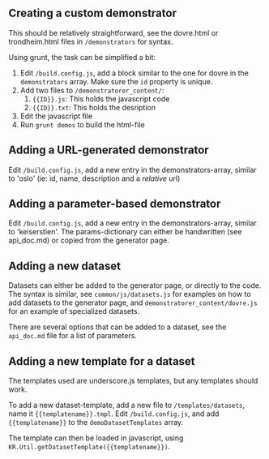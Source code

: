 Creating a custom demonstrator
------------------------------

This should be relatively straightforward, see the dovre.html or trondheim.html files in ``/demonstrators`` for syntax.

Using grunt, the task can be simplified a bit:

1. Edit ``/build.config.js``, add a block similar to the one for dovre in the ``demonstrators`` array. Make sure the ``id`` property is unique.
2. Add two files to ``/demonstratorer_content/``: 
   1. ``{{ID}}.js``: This holds the javascript code
   2. ``{{ID}}.txt``: This holds the desription
3. Edit the javascript file
4. Run ``grunt demos`` to build the html-file


Adding a URL-generated demonstrator
-----------------------------------
Edit ``/build.config.js``, add a new entry in the demonstrators-array, similar to 'oslo' (ie: id, name, description and a _relative_ url)


Adding a parameter-based demonstrator
-------------------------------------
Edit ``/build.config.js``, add a new entry in the demonstrators-array, similar to 'keiserstien'.
The params-dictionary can either be handwritten (see api_doc.md) or copied from the generator page. 


 
Adding a new dataset
--------------------

Datasets can either be added to the generator page, or directly to the code. The syntax is similar, see ``common/js/datasets.js`` for examples on how to add datasets to the generator page, and ``demonstratorer_content/dovre.js`` for an example of specialized datasets.

There are several options that can be added to a dataset, see the ``api_doc.md`` file for a list of parameters.



Adding a new template for a dataset
-----------------------------------
The templates used are underscore.js templates, but any templates should work.

To add a new dataset-template, add a new file to ``/templates/datasets``, name it ``{{templatename}}.tmpl``. Edit ``/build.config.js``, and add ``{{templatename}}`` to the ``demoDatasetTemplates`` array.

The template can then be loaded in javascript, using ``KR.Util.getDatasetTemplate({{templatename}})``.

